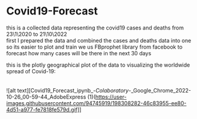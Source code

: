 # Covid19-Forecast
this is a collected data representing the covid19 cases and deaths from 23\1\2020 to 21\10\2022 
<br />
first I prepared the data and combined the cases and deaths data into one so its easier to plot and train
we us FBprophet library from facebook to forecast how many cases will be there in the next 30 days
<br />

this is the plotly geographical plot of the data to visualizing the worldwide spread of Covid-19:
<br />
<br />
<br />
![alt text][Covid19_Forecast_ipynb_-_Colaboratory_-_Google_Chrome_2022-10-26_00-59-44_AdobeExpress (1)(https://user-images.githubusercontent.com/94745919/198308282-46c83955-ee80-4d51-a977-fe7818fe579d.gif]]


